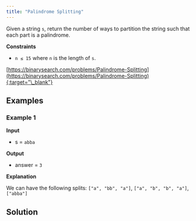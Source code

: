 ```yaml
---
title: "Palindrome Splitting"
---
```


Given a string `s`, return the number of ways to partition the string such that each part is a palindrome.

**Constraints**

- `n ≤ 15` where `n` is the length of `s`.

[https://binarysearch.com/problems/Palindrome-Splitting](https://binarysearch.com/problems/Palindrome-Splitting){:target="\_blank"}

## Examples

### Example 1

**Input**

- s = `abba`

**Output**

- answer = `3`

**Explanation**

We can have the following splits: `["a", "bb", "a"]`, `["a", "b", "b", "a"]`, `["abba"]`

## Solution

<script src="https://gist.github.com/yaeba/16da7be5123724fcf6eccc25581cef5a.js?file=Palindrome-Splitting.py"></script>

